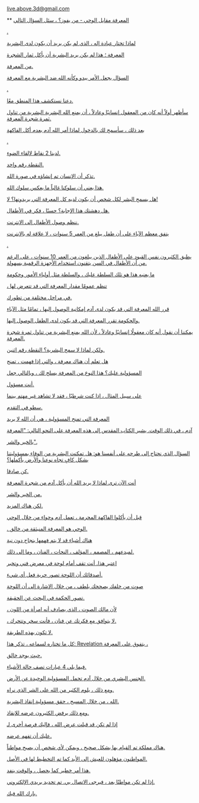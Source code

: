 <live.above.3d@gmail.com>

** <u> المعرفة مقابل الوحي - من يفوز؟ ، سئل السؤال التالي

.

لماذا تختار عبادة إله ، الذي لم يكن يريد أن يكون لدى البشرية

المعرفة ؛ هذا لم يكن يريد البشرية أن يأكل ثمار الشجرة

من المعرفة.

السؤال يجعل الأمر يبدو وكأنه الله ضد البشرية مع المعرفة

.

دعنا نستكشف هذا المنطق معًا.

سأظهر أولاً أنه كان من المعقول إنسانيًا وعادلاً ، أن يمنع الله البشرية البشرية من تناول ثمرة شجرة المعرفة.

بعد ذلك ، سأسمح لك بالدخول لماذا أمر الله آدم بعدم أكل الفاكهة

.

لدينا 2 نقاط لإلقاء الضوء.

النقطة رقم واحد.

تذكر أن الإنسان تم إنشاؤه في صورة الله.

هذا يعني أن سلوكنا غالباً ما يعكس سلوك الله.

هل يسمح البشر لكل شخص أن يكون لديه كل المعرفة التي يريدونها؟ لا!

هل دهشتك هذا الإجابة؟ حسنًا ، فكر في الأطفال.

ننظم وصول الأطفال إلى الإنترنت.

يتفق معظم الآباء على أن طفل يبلغ من العمر 5 سنوات ، لا علاقة له بالإنترنت

.

يطبق الكثيرون نفس القيود على الأطفال الذين يبلغون من العمر 10 سنوات ، على الرغم من أن الأطفال في السن يتقنون استخدام الأجهزة الرقمية بسهولة.

ما يعنيه هذا هو تلك السلطة عليك ، والسلطة مثل أولياء الأمور وحكومة

، تنظم عمومًا مقدار المعرفة التي قد تتعرض لها

في مراحل مختلفة من تطورك.

قرر الله المعرفة التي قد يكون لدى آدم إمكانية الوصول إليها ، تمامًا مثل الآباء

والحكومة تقرر المعرفة التي قد يكون لدى الطفل الوصول إليها.

يمكننا أن نقول أنه كان معقولًا إنسانيًا وعادلاً ، لأن الله يمنع البشرية من تناول ثمرة شجرة المعرفة.

ولكن لماذا لا سمح البشرية؟ النقطة رقم اثنين.

هل تعلم أن هناك معرفة ، والتي إذا فهمت ، تمنح

المسؤولية عليك؟ هذا النوع من المعرفة يسلح لك ، وبالتالي جعل

أنت مسؤول.

على سبيل المثال ، إذا كنت شرطيًا ، فقد لا تشاهد غير مهتم بينما

سطو في التقدم.

المعرفة التي تمنح المسؤولية ، هي أن الله لا يريد

آدم ، في ذلك الوقت. يشير الكتاب المقدس إلى هذه المعرفة على النحو التالي: "المعرفة

بالخير والشر".

السؤال الذي نحتاج إلى طرحه على أنفسنا هو: هل تمكنت البشرية من الوفاء بمسؤوليتنا بشكل كافٍ تجاه نوعنا والأرض بأكملها؟

كن صادقا.

أنت الآن ترى لماذا لا يريد الله أن يأكل آدم من شجرة المعرفة

من الخير والشر.

لكن هناك المزيد.

قبل أن يأكلوا الفاكهة المحرمة ، تعمل آدم وحواء من خلال الوحي

. الوحي هو المعرفة المنبثقة من خالق.

هناك أشياء قد لا يتم فهمها بنجاح دون نية

لمبدعهم ، المصمم ، المؤلف ، النحات ، الفنان ، وما إلى ذلك.

اعتبر هذا. أنت تقف أمام لوحة في معرض فني وتخبر

أصدقائك أن اللوحة تصور حرية فعل أي شيء.

صوت من خلفك يصححك بلطف ، من خلال الإشارة إلى أن اللوحة

تصور الحكمة في البحث عن الحقيقة.

، لأن مالك الصوت ، الذي يصادف أنه امرأة من اللون

، لا يتوافق مع فكرتك عن فنان ، فأنت سخر وتتحرك.

لا تكون بهذه الطريقة.

كل ما تختاره لسماعه ، تذكر هذا: Revelation يتفوق على المعرفة ،

حيث يوجد خالق.

فيما يلي 4 عبارات تصف حالة الأشياء.

الجنس البشري من خلال آدم تحمل المسؤولية الوحيدة عن الأرض.

ومع ذلك ، يلوم الكثير من الله على الشر الذي نراه.

الله ، من خلال المسيح ، حقق مسؤولية إنقاذ البشرية.

ومع ذلك يرفض الكثيرون عرضه للإنقاذ.

إذا لم تكن قد قبلت عرض الله ، فإليك فرصة أخرى لـ

عليك أن تفهم عرضه.

هناك مملكة تم القيام بها بشكل صحيح ، ويمكن لأي شخص أن يصبح مواطناً.

المواطنون مؤهلون للعيش إلى الأبد كما تم التخطيط لها في الأصل.

هذا أمر خطير كما يحصل ، والوقت ينفد.

إذا لم تكن مواطنًا بعد ، فيرجى الاتصال بي. تم تحديد بريدي الإلكتروني.

بارك الله فيك.